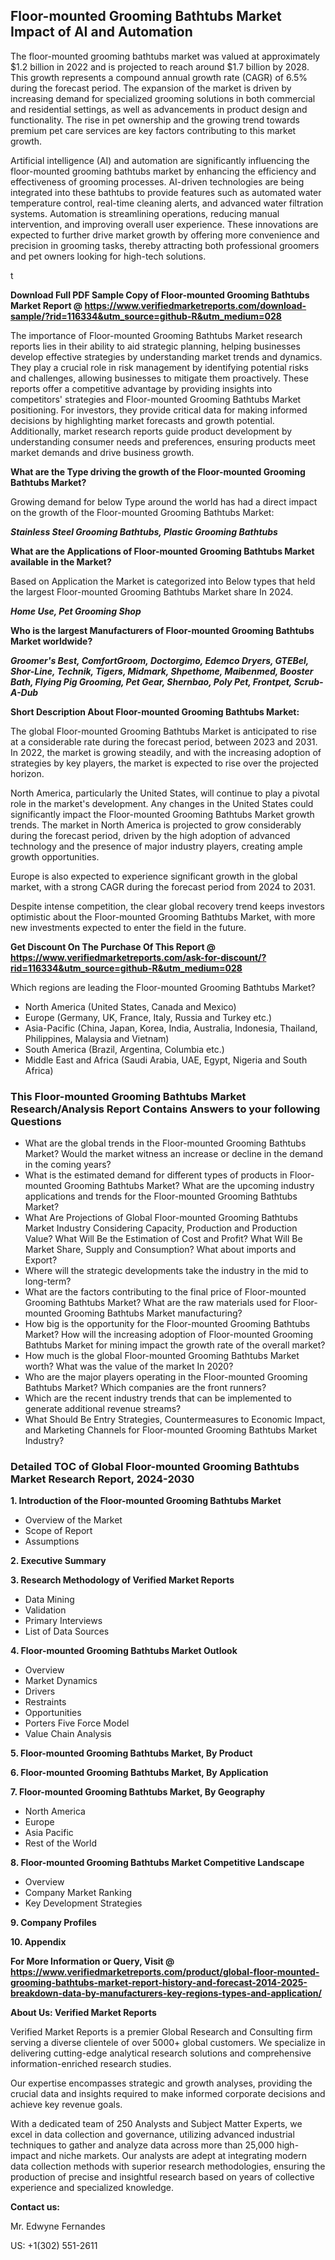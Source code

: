 <h2>Floor-mounted Grooming Bathtubs Market Impact of AI and Automation</h2><p>The floor-mounted grooming bathtubs market was valued at approximately $1.2 billion in 2022 and is projected to reach around $1.7 billion by 2028. This growth represents a compound annual growth rate (CAGR) of 6.5% during the forecast period. The expansion of the market is driven by increasing demand for specialized grooming solutions in both commercial and residential settings, as well as advancements in product design and functionality. The rise in pet ownership and the growing trend towards premium pet care services are key factors contributing to this market growth.</p><p>Artificial intelligence (AI) and automation are significantly influencing the floor-mounted grooming bathtubs market by enhancing the efficiency and effectiveness of grooming processes. AI-driven technologies are being integrated into these bathtubs to provide features such as automated water temperature control, real-time cleaning alerts, and advanced water filtration systems. Automation is streamlining operations, reducing manual intervention, and improving overall user experience. These innovations are expected to further drive market growth by offering more convenience and precision in grooming tasks, thereby attracting both professional groomers and pet owners looking for high-tech solutions.</p>t</p><p id="" class=""><strong>Download Full PDF Sample Copy of Floor-mounted Grooming Bathtubs Market Report @ <a href="https://www.verifiedmarketreports.com/download-sample/?rid=116334&utm_source=github-R&utm_medium=028" target="_blank">https://www.verifiedmarketreports.com/download-sample/?rid=116334&utm_source=github-R&utm_medium=028</a></strong></p><p>The importance of&nbsp;Floor-mounted Grooming Bathtubs Market research reports lies in their ability to aid strategic planning, helping businesses develop effective strategies by understanding market trends and dynamics. They play a crucial role in risk management by identifying potential risks and challenges, allowing businesses to mitigate them proactively. These reports offer a competitive advantage by providing insights into competitors' strategies and Floor-mounted Grooming Bathtubs Market positioning. For investors, they provide critical data for making informed decisions by highlighting market forecasts and growth potential. Additionally, market research reports guide product development by understanding consumer needs and preferences, ensuring products meet market demands and drive business growth.</p><p><strong>What are the&nbsp;Type driving the growth of the Floor-mounted Grooming Bathtubs Market?</strong></p><p id="" class="">Growing demand for below Type around the world has had a direct impact on the growth of the Floor-mounted Grooming Bathtubs Market:</p><em><strong>Stainless Steel Grooming Bathtubs, Plastic Grooming Bathtubs</strong></em></p><strong>What are the&nbsp;Applications&nbsp;of Floor-mounted Grooming Bathtubs Market available in the Market?</strong></p><p id="" class="">Based on Application the Market is categorized into Below types that held the largest Floor-mounted Grooming Bathtubs Market share In 2024.</p><em><strong>Home Use, Pet Grooming Shop</strong></em></p><strong>Who is the largest Manufacturers of Floor-mounted Grooming Bathtubs Market worldwide?</strong></p><p><em><strong>Groomer's Best, ComfortGroom, Doctorgimo, Edemco Dryers, GTEBel, Shor-Line, Technik, Tigers, Midmark, Shpethome, Maibenmed, Booster Bath, Flying Pig Grooming, Pet Gear, Shernbao, Poly Pet, Frontpet, Scrub-A-Dub</strong></em></p><p id="" class=""><strong>Short Description About Floor-mounted Grooming Bathtubs Market:</strong></p><p>The global Floor-mounted Grooming Bathtubs Market is anticipated to rise at a considerable rate during the forecast period, between 2023 and 2031. In 2022, the market is growing steadily, and with the increasing adoption of strategies by key players, the market is expected to rise over the projected horizon.</p><p>North America, particularly the United States, will continue to play a pivotal role in the market's development. Any changes in the United States could significantly impact the Floor-mounted Grooming Bathtubs Market growth trends. The market in North America is projected to grow considerably during the forecast period, driven by the high adoption of advanced technology and the presence of major industry players, creating ample growth opportunities.</p><p>Europe is also expected to experience significant growth in the global market, with a strong CAGR during the forecast period from 2024 to 2031.</p><p>Despite intense competition, the clear global recovery trend keeps investors optimistic about the Floor-mounted Grooming Bathtubs Market, with more new investments expected to enter the field in the future.</p><p id="" class=""><strong>Get Discount On The Purchase Of This Report @ <a href="https://www.verifiedmarketreports.com/ask-for-discount/?rid=116334&utm_source=github-R&utm_medium=028" target="_blank">https://www.verifiedmarketreports.com/ask-for-discount/?rid=116334&utm_source=github-R&utm_medium=028</a></strong></p>Which regions are leading the Floor-mounted Grooming Bathtubs Market?</p><ul><li>North America (United States, Canada and Mexico)</li><li>Europe (Germany, UK, France, Italy, Russia and Turkey etc.)</li><li>Asia-Pacific (China, Japan, Korea, India, Australia, Indonesia, Thailand, Philippines, Malaysia and Vietnam)</li><li>South America (Brazil, Argentina, Columbia etc.)</li><li>Middle East and Africa (Saudi Arabia, UAE, Egypt, Nigeria and South Africa)</li></ul><h3 id="" class="">This Floor-mounted Grooming Bathtubs Market Research/Analysis Report Contains Answers to your following Questions</h3><ul><li>What are the global trends in the Floor-mounted Grooming Bathtubs Market? Would the market witness an increase or decline in the demand in the coming years?</li><li>What is the estimated demand for different types of products in Floor-mounted Grooming Bathtubs Market? What are the upcoming industry applications and trends for the Floor-mounted Grooming Bathtubs Market?</li><li>What Are Projections of Global Floor-mounted Grooming Bathtubs Market Industry Considering Capacity, Production and Production Value? What Will Be the Estimation of Cost and Profit? What Will Be Market Share, Supply and Consumption? What about imports and Export?</li><li>Where will the strategic developments take the industry in the mid to long-term?</li><li>What are the factors contributing to the final price of Floor-mounted Grooming Bathtubs Market? What are the raw materials used for Floor-mounted Grooming Bathtubs Market manufacturing?</li><li>How big is the opportunity for the Floor-mounted Grooming Bathtubs Market? How will the increasing adoption of Floor-mounted Grooming Bathtubs Market for mining impact the growth rate of the overall market?</li><li>How much is the global Floor-mounted Grooming Bathtubs Market worth? What was the value of the market In 2020?</li><li>Who are the major players operating in the Floor-mounted Grooming Bathtubs Market? Which companies are the front runners?</li><li>Which are the recent industry trends that can be implemented to generate additional revenue streams?</li><li>What Should Be Entry Strategies, Countermeasures to Economic Impact, and Marketing Channels for Floor-mounted Grooming Bathtubs Market Industry?</li></ul><h3 id="" class="">Detailed TOC of Global Floor-mounted Grooming Bathtubs Market Research Report, 2024-2030</h3><p id="" class=""><strong>1. Introduction of the Floor-mounted Grooming Bathtubs Market</strong></p><ul><li>Overview of the Market</li><li>Scope of Report</li><li>Assumptions</li></ul><p id="" class=""><strong>2. Executive Summary</strong></p><p id="" class=""><strong>3. Research Methodology of Verified Market Reports</strong></p><ul><li>Data Mining</li><li>Validation</li><li>Primary Interviews</li><li>List of Data Sources</li></ul><p id="" class=""><strong>4. Floor-mounted Grooming Bathtubs Market Outlook</strong></p><ul><li>Overview</li><li>Market Dynamics</li><li>Drivers</li><li>Restraints</li><li>Opportunities</li><li>Porters Five Force Model</li><li>Value Chain Analysis</li></ul><p id="" class=""><strong>5. Floor-mounted Grooming Bathtubs Market, By Product</strong></p><p id="" class=""><strong>6. Floor-mounted Grooming Bathtubs Market, By Application</strong></p><p id="" class=""><strong>7. Floor-mounted Grooming Bathtubs Market, By Geography</strong></p><ul><li>North America</li><li>Europe</li><li>Asia Pacific</li><li>Rest of the World</li></ul><p id="" class=""><strong>8. Floor-mounted Grooming Bathtubs Market Competitive Landscape</strong></p><ul><li>Overview</li><li>Company Market Ranking</li><li>Key Development Strategies</li></ul><p id="" class=""><strong>9. Company Profiles</strong></p><p id="" class=""><strong>10. Appendix</strong></p><p id="" class=""><strong>For More Information or Query, Visit @ <a href="https://www.verifiedmarketreports.com/product/global-floor-mounted-grooming-bathtubs-market-report-history-and-forecast-2014-2025-breakdown-data-by-manufacturers-key-regions-types-and-application/" target="_blank">https://www.verifiedmarketreports.com/product/global-floor-mounted-grooming-bathtubs-market-report-history-and-forecast-2014-2025-breakdown-data-by-manufacturers-key-regions-types-and-application/</a></strong></p><p id="" class=""><strong>About Us: Verified Market Reports</strong></p><p id="" class="">Verified Market Reports is a premier Global Research and Consulting firm serving a diverse clientele of over 5000+ global customers. We specialize in delivering cutting-edge analytical research solutions and comprehensive information-enriched research studies.</p><p id="" class="">Our expertise encompasses strategic and growth analyses, providing the crucial data and insights required to make informed corporate decisions and achieve key revenue goals.</p><p id="" class="">With a dedicated team of 250 Analysts and Subject Matter Experts, we excel in data collection and governance, utilizing advanced industrial techniques to gather and analyze data across more than 25,000 high-impact and niche markets. Our analysts are adept at integrating modern data collection methods with superior research methodologies, ensuring the production of precise and insightful research based on years of collective experience and specialized knowledge.</p><p id="" class=""><strong>Contact us:</strong></p><p id="" class="">Mr. Edwyne Fernandes</p><p id="" class="">US: +1(302) 551-2611</p>